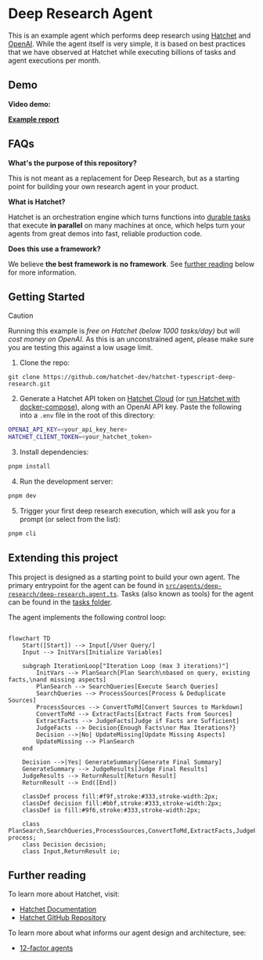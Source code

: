 # Deep Research Agent

This is an example agent which performs deep research using [Hatchet](https://hatchet.run/) and [OpenAI](https://openai.com/). While the agent itself is very simple, it is based on best practices that we have observed at Hatchet while executing billions of tasks and agent executions per month.

## Demo

**Video demo:**

[**Example report**](./results/20250519_Renewables.md)

## FAQs

**What's the purpose of this repository?**

This is not meant as a replacement for Deep Research, but as a starting point for building your own research agent in your product.

**What is Hatchet?**

Hatchet is an orchestration engine which turns functions into [durable tasks](https://docs.hatchet.run/home/durable-execution) that execute **in parallel** on many machines at once, which helps turn your agents from great demos into fast, reliable production code.

**Does this use a framework?**

We believe **the best framework is no framework**. See [further reading](#further-reading) below for more information.

## Getting Started

> [!CAUTION]
> Running this example is _free on Hatchet (below 1000 tasks/day)_ but will _cost money on OpenAI_. As this is an unconstrained agent, please make sure you are testing this against a low usage limit.

1. Clone the repo:

```
git clone https://github.com/hatchet-dev/hatchet-typescript-deep-research.git
```

2. Generate a Hatchet API token on [Hatchet Cloud](https://cloud.onhatchet.run/) (or [run Hatchet with docker-compose](https://docs.hatchet.run/self-hosting/hatchet-lite)), along with an OpenAI API key. Paste the following into a `.env` file in the root of this directory:

```bash
OPENAI_API_KEY=<your_api_key_here>
HATCHET_CLIENT_TOKEN=<your_hatchet_token>
```

3. Install dependencies:

```bash
pnpm install
```

4. Run the development server:

```bash
pnpm dev
```

5. Trigger your first deep research execution, which will ask you for a prompt (or select from the list):

```bash
pnpm cli
```

## Extending this project

This project is designed as a starting point to build your own agent. The primary entrypoint for the agent can be found in [`src/agents/deep-research/deep-research.agent.ts`](./src/agents/deep-research/deep-research.agent.ts). Tasks (also known as tools) for the agent can be found in the [tasks folder](./src/agents/deep-research/tasks).

The agent implements the following control loop:

```mermaid

flowchart TD
    Start([Start]) --> Input[/User Query/]
    Input --> InitVars[Initialize Variables]

    subgraph IterationLoop["Iteration Loop (max 3 iterations)"]
        InitVars --> PlanSearch[Plan Search\nbased on query, existing facts,\nand missing aspects]
        PlanSearch --> SearchQueries[Execute Search Queries]
        SearchQueries --> ProcessSources[Process & Deduplicate Sources]
        ProcessSources --> ConvertToMd[Convert Sources to Markdown]
        ConvertToMd --> ExtractFacts[Extract Facts from Sources]
        ExtractFacts --> JudgeFacts[Judge if Facts are Sufficient]
        JudgeFacts --> Decision{Enough Facts\nor Max Iterations?}
        Decision -->|No| UpdateMissing[Update Missing Aspects]
        UpdateMissing --> PlanSearch
    end

    Decision -->|Yes| GenerateSummary[Generate Final Summary]
    GenerateSummary --> JudgeResults[Judge Final Results]
    JudgeResults --> ReturnResult[Return Result]
    ReturnResult --> End([End])

    classDef process fill:#f9f,stroke:#333,stroke-width:2px;
    classDef decision fill:#bbf,stroke:#333,stroke-width:2px;
    classDef io fill:#9f6,stroke:#333,stroke-width:2px;

    class PlanSearch,SearchQueries,ProcessSources,ConvertToMd,ExtractFacts,JudgeFacts,GenerateSummary,JudgeResults,UpdateMissing process;
    class Decision decision;
    class Input,ReturnResult io;
```

## Further reading

To learn more about Hatchet, visit:

- [Hatchet Documentation](https://docs.hatchet.run)
- [Hatchet GitHub Repository](https://github.com/hatchet-dev/hatchet)

To learn more about what informs our agent design and architecture, see:

- [12-factor agents](https://github.com/humanlayer/12-factor-agents)
